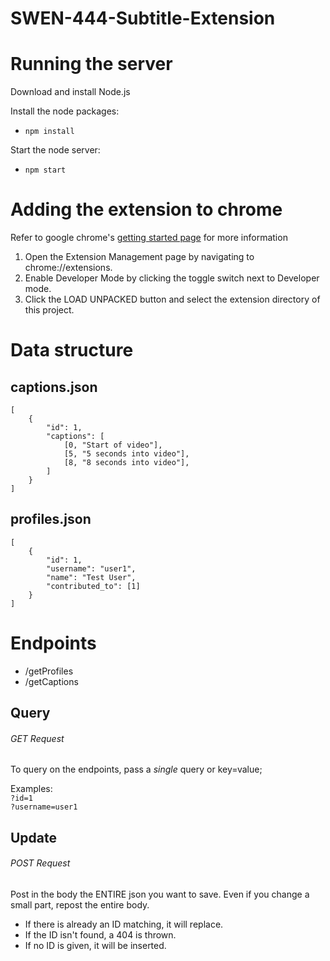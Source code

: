 # SWEN-444-Subtitle-Extension

# Running the server
Download and install Node.js  

Install the node packages:
- ```npm install```

Start the node server:
- ```npm start```

# Adding the extension to chrome
Refer to google chrome's [getting started page](https://developer.chrome.com/extensions/getstarted) for more information
1. Open the Extension Management page by navigating to chrome://extensions.
2. Enable Developer Mode by clicking the toggle switch next to Developer mode.
3. Click the LOAD UNPACKED button and select the extension directory of this project.

# Data structure
## captions.json

```
[
    {
        "id": 1,
        "captions": [
            [0, "Start of video"],
            [5, "5 seconds into video"],
            [8, "8 seconds into video"],
        ]
    }
]
```

## profiles.json

```
[
    {
        "id": 1,
        "username": "user1",
        "name": "Test User",
        "contributed_to": [1]
    }
]

```

# Endpoints
- /getProfiles
- /getCaptions

## Query
###### GET Request  
To query on the endpoints, pass a *single* query or key=value;

Examples:  
`?id=1`  
`?username=user1`

## Update
###### POST Request
Post in the body the ENTIRE json you want to save. Even if you
change a small part, repost the entire body.  
- If there is already an ID matching, it will replace.  
- If the ID isn't found, a 404 is thrown.  
- If no ID is given, it will be inserted.
